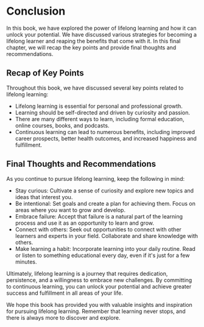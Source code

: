 # Conclusion

In this book, we have explored the power of lifelong learning and how it can unlock your potential. We have discussed various strategies for becoming a lifelong learner and reaping the benefits that come with it. In this final chapter, we will recap the key points and provide final thoughts and recommendations.

Recap of Key Points
-------------------

Throughout this book, we have discussed several key points related to lifelong learning:

* Lifelong learning is essential for personal and professional growth.
* Learning should be self-directed and driven by curiosity and passion.
* There are many different ways to learn, including formal education, online courses, books, and podcasts.
* Continuous learning can lead to numerous benefits, including improved career prospects, better health outcomes, and increased happiness and fulfillment.

Final Thoughts and Recommendations
----------------------------------

As you continue to pursue lifelong learning, keep the following in mind:

* Stay curious: Cultivate a sense of curiosity and explore new topics and ideas that interest you.
* Be intentional: Set goals and create a plan for achieving them. Focus on areas where you want to grow and develop.
* Embrace failure: Accept that failure is a natural part of the learning process and use it as an opportunity to learn and grow.
* Connect with others: Seek out opportunities to connect with other learners and experts in your field. Collaborate and share knowledge with others.
* Make learning a habit: Incorporate learning into your daily routine. Read or listen to something educational every day, even if it's just for a few minutes.

Ultimately, lifelong learning is a journey that requires dedication, persistence, and a willingness to embrace new challenges. By committing to continuous learning, you can unlock your potential and achieve greater success and fulfillment in all areas of your life.

We hope this book has provided you with valuable insights and inspiration for pursuing lifelong learning. Remember that learning never stops, and there is always more to discover and explore.